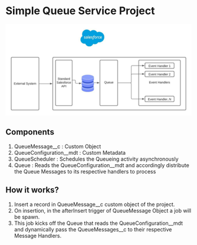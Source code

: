 # Simple Queue Service Project

![GitHub Logo](/images/SimpleQueueService.jpeg)

## Components

1. QueueMessage__c : Custom Object
1. QueueConfiguration__mdt : Custom Metadata
1. QueueScheduler : Schedules the Queueing activity asynchronously
1. Queue : Reads the QueueConfiguration__mdt and accordingly distribute the Queue Messages to its respective handlers to process


## How it works?

1. Insert a record in QueueMessage__c custom object of the project.
1. On insertion, in the afterInsert trigger of QueueMessage Object a job will be spawn.
1. This job kicks off the Queue that reads the QueueConfiguration__mdt and dynamically pass the QueueMessages__c to their respective Message Handlers.
